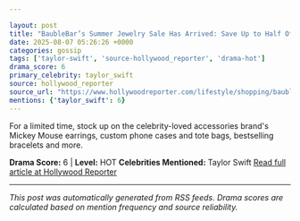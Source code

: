 ```yaml
---

layout: post
title: "BaubleBar’s Summer Jewelry Sale Has Arrived: Save Up to Half Off Taylor Swift’s KC Chiefs Necklace, Chic Disney Earrings and More""
date: 2025-08-07 05:26:26 +0000
categories: gossip
tags: ['taylor-swift', 'source-hollywood_reporter', 'drama-hot']
drama_score: 6
primary_celebrity: taylor_swift
source: hollywood_reporter
source_url: "https://www.hollywoodreporter.com/lifestyle/shopping/baublebar-sale-best-jewelry-deals-disney-pixar-nfl-mlb-1236335578/""
mentions: {'taylor_swift': 6}
---
```


For a limited time, stock up on the celebrity-loved accessories brand's Mickey Mouse earrings, custom phone cases and tote bags, bestselling bracelets and more.

**Drama Score:** 6 | **Level:** HOT **Celebrities Mentioned:** Taylor Swift [Read full article at Hollywood Reporter](https://www.hollywoodreporter.com/lifestyle/shopping/baublebar-sale-best-jewelry-deals-disney-pixar-nfl-mlb-1236335578/)

---

*This post was automatically generated from RSS feeds. Drama scores are calculated based on mention frequency and source reliability.*
